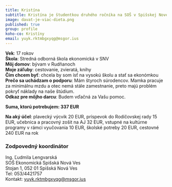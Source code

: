 ```yaml
---
title: Kristína                   
subtitle: Kristína je študentkou druhého ročníka na SOŠ v Spišskej Novej Vsi                 
image: davat-je-viac-dieta.png
published: true                   
group: profile
koho-co: Kristíny
email: yuyk.rktmbgxyqg@msgor.ius
---
```

**Vek**: 17 rokov                           
**Škola**: Stredná odborná škola ekonomická v SNV                        
**Môj domov**: bývam v Rudňanoch                         
**Moje záľuby**: cestovanie, zvieratá, knihy                           
**Čím chcem byť**: chcela by som ísť na vysokú školu a stať sa ekonómkou                    
**Prečo sa uchádzam o podporu**: Mám štyroch súrodencov. Mamka pracuje za minimálnu mzdu a otec nemá stále zamestnanie, preto majú problém pokryť náklady na naše štúdium.                                
**Odkaz pre môjho darcu**: Budem vďačná za Vašu pomoc.                       

**Suma, ktorú potrebujem: 337 EUR** 

**Na aký účel**: plavecký výcvik 20 EUR, príspevok do Rodičovskej rady 15 EUR, učebnica a pracovný zošit na AJ 32 EUR,
vstupné na kultúrne programy v rámci vyučovania 10 EUR, školské potreby 20 EUR, cestovné 240 EUR na rok

### Zodpovedný koordinátor

Ing. Ľudmila Lengvarská                           
SOŠ Ekonomická Spišská Nová Ves                                 
Stojan 1, 052 01 Spišská Nová Ves                                         
Tel: 053/4421757                                    
Kontakt: <yuyk.rktmbgxyqg@msgor.ius>              

